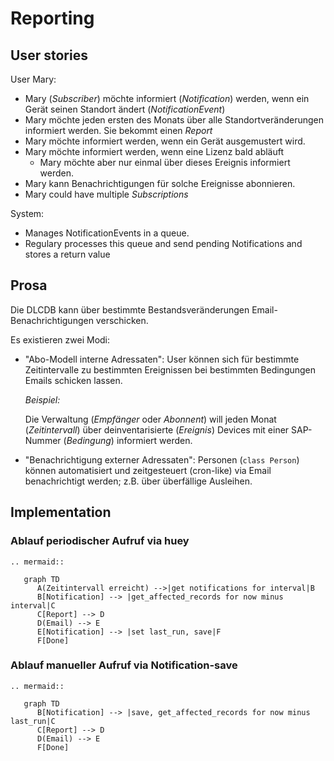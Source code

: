 # Reporting

## User stories

User Mary:

- Mary (*Subscriber*) möchte informiert (*Notification*) werden, wenn ein Gerät seinen Standort ändert (*NotificationEvent*)
- Mary möchte jeden ersten des Monats über alle Standortveränderungen informiert werden. Sie bekommt einen *Report*
- Mary möchte informiert werden, wenn ein Gerät ausgemustert wird.
- Mary möchte informiert werden, wenn eine Lizenz bald abläuft
  - Mary möchte aber nur einmal über dieses Ereignis informiert werden.
- Mary kann Benachrichtigungen für solche Ereignisse abonnieren.
- Mary could have multiple *Subscriptions*

System:

- Manages NotificationEvents in a queue.
- Regulary processes this queue and send pending Notifications and stores a return value

## Prosa

Die DLCDB kann über bestimmte Bestandsveränderungen Email-Benachrichtigungen verschicken.

Es existieren zwei Modi:

- "Abo-Modell interne Adressaten": User können sich für bestimmte Zeitintervalle zu bestimmten Ereignissen bei bestimmten Bedingungen Emails schicken lassen.

  *Beispiel:*

  Die Verwaltung (*Empfänger* oder *Abonnent*) will jeden Monat (*Zeitintervall*) über deinventarisierte (*Ereignis*) Devices mit einer SAP-Nummer (*Bedingung*) informiert werden.

- "Benachrichtigung externer Adressaten": Personen (`class Person`) können automatisiert und zeitgesteuert (cron-like) via Email benachrichtigt werden; z.B. über überfällige Ausleihen.

## Implementation

### Ablauf periodischer Aufruf via huey

```{eval-rst}
.. mermaid::

   graph TD
      A(Zeitintervall erreicht) -->|get notifications for interval|B
      B[Notification] --> |get_affected_records for now minus interval|C
      C[Report] --> D
      D(Email) --> E
      E[Notification] --> |set last_run, save|F
      F[Done]

```

### Ablauf manueller Aufruf via Notification-save

```{eval-rst}
.. mermaid::

   graph TD
      B[Notification] --> |save, get_affected_records for now minus last_run|C
      C[Report] --> D
      D(Email) --> E
      F[Done]
```
